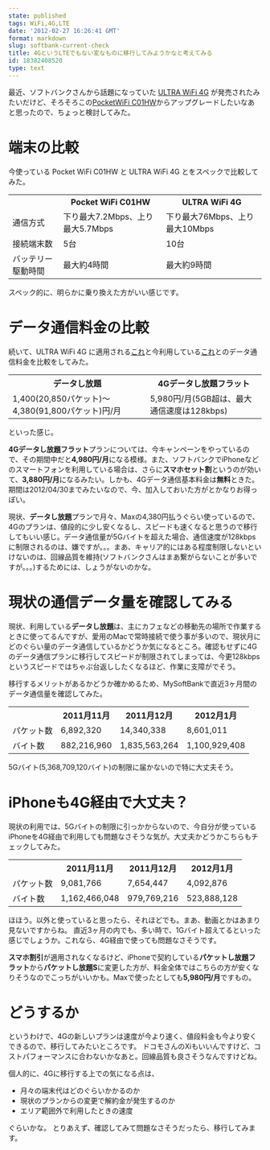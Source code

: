 ```yaml
---
state: published
tags: WiFi,4G,LTE
date: '2012-02-27 16:26:41 GMT'
format: markdown
slug: softbank-current-check
title: 4GというLTEでもない変なものに移行してみようかなと考えてみる
id: 18382408520
type: text
---
```

最近、ソフトバンクさんから話題になっていた [ULTRA WiFi 4G][U4G] が発売されたみたいだけど、そろそろこの[PocketWiFi C01HW][pocketwifi]からアップグレードしたいなあと思ったので、ちょっと検討してみた。

# 端末の比較
今使っている Pocket WiFi C01HW と ULTRA WiFi 4G とをスペックで比較してみた。

<table>
    <tr>
        <th></th>
        <th>Pocket WiFi C01HW</th>
        <th>ULTRA WiFi 4G</th>
    </tr>
    <tr>
        <td>通信方式</td>
        <td>下り最大7.2Mbps、上り最大5.7Mbps</td>
        <td>下り最大76Mbps、上り最大10Mbps</td>
    </tr>
    <tr>
        <td>接続端末数</td>
        <td>5台</td>
        <td>10台</td>
    </tr>
    <tr>
        <td>バッテリー駆動時間</td>
        <td>最大約4時間</td>
        <td>最大約9時間</td>
    </tr>
</table>

スペック的に、明らかに乗り換えた方がいい感じです。


# データ通信料金の比較
続いて、ULTRA WiFi 4G に適用される[これ][4GData]と今利用している[これ][3GData]とのデータ通信料金を比較をしてみた。

<table>
    <tr>
        <th>データし放題</th>
        <th>4Gデータし放題フラット</th>
    </tr>
    <tr>
        <td>1,400(20,850パケット)〜4,380(91,800パケット)円/月</td>
        <td>5,980円/月(5GB超は、最大通信速度は128kbps)</td>
    </tr>
</table>

といった感じ。

**4Gデータし放題フラット**プランについては、今キャンペーンをやっているので、その期間中だと**4,980円/月**になる模様。また、ソフトバンクでiPhoneなどのスマートフォンを利用している場合は、さらに**スマホセット割**というのが効いて、**3,880円/月**になるみたい。しかも、4Gデータ通信基本料金は**無料**ときた。期間は2012/04/30までみたいなので、今、加入しておいた方がとかなりお得っぽい。

現状、**データし放題**プランで月々、Maxの4,380円払うぐらい使っているので、4Gのプランは、値段的に少し安くなるし、スピードも速くなると思うので移行してもいい感じ。データ通信量が5Gバイトを超えた場合、通信速度が128kbpsに制限されるのは、嫌ですが。。。まあ、キャリア的にはある程度制限しないといけないのは、回線品質を維持(ソフトバンクさんはまあ繋がらないことが多いですが。。。)するためには、しょうがないのかな。


# 現状の通信データ量を確認してみる
現状、利用している**データし放題**は、主にカフェなどの移動先の場所で作業するときに使ってるんですが、愛用のMacで常時接続で使う事が多いので、現状月にどのぐらい量のデータ通信しているかどうか気になるところ。確認もせずに4Gのデータ通信プランに移行してスピードが制限されてしまっては、今更128kbpsというスピードではちゃぶ台返ししたくなるほど、作業に支障がでそう。

移行するメリットがあるかどうか確かめるため、MySoftBankで直近3ヶ月間のデータ通信量を確認してみた。

<table>
    <tr>
        <th></th>
        <th>2011月11月</th>
        <th>2011月12月</th>
        <th>2012月1月</th>
    </tr>
    <tr>
        <td>パケット数</td>
        <td>6,892,320</td>
        <td>14,340,338</td>     
        <td>8,601,011</td>       
    </tr>
    <tr>
        <td>バイト数</td>
        <td>882,216,960</td>
        <td>1,835,563,264</td>
        <td>1,100,929,408</td>
    </tr>
</table>

5Gバイト(5,368,709,120バイト)の制限に届かないので特に大丈夫そう。

# iPhoneも4G経由で大丈夫？
現状の利用では、5Gバイトの制限に引っかからないので、今自分が使っているiPhoneを4G経由で利用しても問題なさそうな気が。大丈夫かどうかこちらもチェックしてみた。

<table>
    <tr>
        <th></th>
        <th>2011月11月</th>
        <th>2011月12月</th>
        <th>2012月1月</th>
    </tr>
    <tr>
        <td>パケット数</td>
        <td>9,081,766</td>
        <td>7,654,447</td>
        <td>4,092,876</td>
    </tr>
    <tr>
        <td>バイト数</td>
        <td>1,162,466,048</td>
        <td>979,769,216</td>
        <td>523,888,128</td>
    </tr>
</table>

ほほう。以外と使っていると思ったら、それほどでも。まあ、動画とかはあまり見ないですからね。
直近3ヶ月の内でも、多い時で、1Gバイト超えてるといった感じでしょうか。これなら、4G経由で使っても問題なさそうです。

**スマホ割引**が適用されなくなるけど、iPhoneで契約している**パケットし放題フラット**から**パケットし放題S**に変更した方が、料金全体ではこちらの方が安くなりそうなのでこっちがいいかも。Maxで使ったとしても**5,980円/月**ですもの。


# どうするか
というわけで、4Gの新しいプランは速度が今より速く、値段料金も今より安くできるので、移行してみたいところです。
ドコモさんのXiもいいんですけど、コストパフォーマンスに合わないかなあと。回線品質も良さそうなんですけどね。

個人的に、4Gに移行する上での気になる点は、

- 月々の端末代はどのぐらいかかるのか
- 現状のプランからの変更で解約金が発生するのか
- エリア範囲外で利用したときの速度

ぐらいかな。
とりあえず、確認してみて問題なさそうだったら、移行してみます。



[U4G]: http://mb.softbank.jp/mb/data_com/product/mobilewifi/101si/
[PocketWiFi]: http://mb.softbank.jp/mb/data_com/product/mobilewifi/c01hw/
[4GData]: http://mb.softbank.jp/mb/data_com/price_plan/data_flat_4g/
[3GData]: http://mb.softbank.jp/mb/data_com/price_plan/data/
